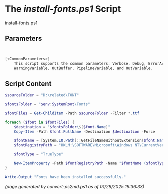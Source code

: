 The *install-fonts.ps1* Script
===========================

install-fonts.ps1


Parameters
----------
```powershell


[<CommonParameters>]
    This script supports the common parameters: Verbose, Debug, ErrorAction, ErrorVariable, WarningAction,
    WarningVariable, OutBuffer, PipelineVariable, and OutVariable.
```

Script Content
--------------
```powershell
$sourceFolder = "D:\related\FONT"

$fontsFolder = "$env:SystemRoot\Fonts"

$fontFiles = Get-ChildItem -Path $sourceFolder -Filter *.ttf

foreach ($font in $fontFiles) {
    $destination = "$fontsFolder\$($font.Name)"
    Copy-Item -Path $font.FullName -Destination $destination -Force

    $fontName = [System.IO.Path]::GetFileNameWithoutExtension($font.Name)
    $fontRegistryPath = "HKLM:\SOFTWARE\Microsoft\Windows NT\CurrentVersion\Fonts"

    $fontType = "TrueType"

    New-ItemProperty -Path $fontRegistryPath -Name "$fontName ($fontType)" -PropertyType String -Value $font.Name -Force
}

Write-Output "Fonts have been installed successfully."
```

*(page generated by convert-ps2md.ps1 as of 01/29/2025 19:36:33)*